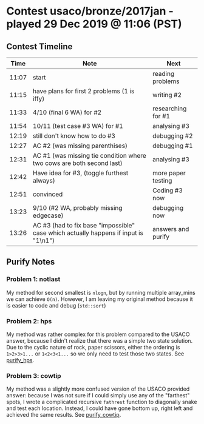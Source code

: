 # Contest usaco/bronze/2017jan - played 29 Dec 2019 @ 11:06 (PST)

## Contest Timeline

| Time | Note | Next |
|----|----|----|
11:07 | start | reading problems
11:15 | have plans for first 2 problems (1 is iffy) | writing #2
11:33 | 4/10 (final 6 WA) for #2 | researching for #1
11:54 | 10/11 (test case #3 WA) for #1 | analysing #3
12:19 | still don't know how to do #3 | debugging #2
12:27 | AC #2 (was missing parenthises) | debugging #1
12:31 | AC #1 (was missing tie condition where two cows are both second last) | analysing #3
12:42 | Have idea for #3, (toggle furthest always) | more paper testing
12:51 | convinced | Coding #3 now
13:23 | 9/10 (#2 WA, probably missing edgecase) | debugging now
13:26 | AC #3 (had to fix base "impossible" case which actually happens if input is "1\n1") | answers and purify

## Purify Notes

### Problem 1: notlast

My method for second smallest is `nlogn`, but by running multiple array_mins we can achieve `O(n)`. However, I am leaving my original method because it is easier to code and debug (`std::sort`)

### Problem 2: hps

My method was rather complex for this problem compared to the USACO answer, because I didn't realize that there was a simple two state solution. Due to the cyclic nature of rock, paper scissors, either the ordering is `1>2>3>1...` or `1<2<3<1...` so we only need to test those two states. See [purify_hps](./xhps/xpurify_hps.cpp).

### Problem 3: cowtip

My method was a slightly more confused version of the USACO provided answer: because I was not sure if I could simply use any of the "farthest" spots, I wrote a complicated recursive `fathrest` function to diagonally snake and test each location. Instead, I could have gone bottom up, right left and achieved the same results. See [purify_cowtip](./xcowtip/xpurify_cowtip.cpp).
